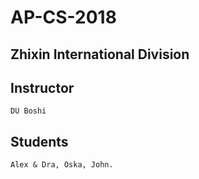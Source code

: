 # AP-CS-2018

## Zhixin International Division
## Instructor
```
DU Boshi
```
## Students
```
Alex & Dra, Oska, John.
```
